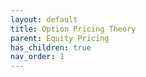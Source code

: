 ```yaml
---
layout: default
title: Option Pricing Theory
parent: Equity Pricing
has_children: true
nav_order: 1
---
```

